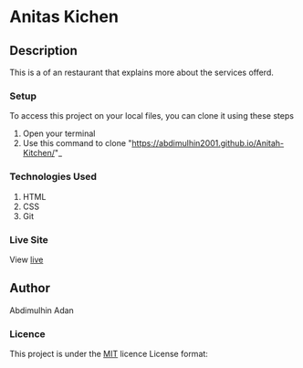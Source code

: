 # Anitas Kichen
## Description
This is a of an restaurant that explains more about the services offerd.
### Setup
To access this project on your local files, you can clone it using these steps
1. Open your terminal
1. Use this command to clone "https://abdimulhin2001.github.io/Anitah-Kitchen/"_
### Technologies Used
1. HTML
1. CSS
1. Git
### Live Site
View [live](https://abdimulhin2001.github.io/Anitah-Kitchen/)
## Author
Abdimulhin Adan
### Licence
This project is under the  [MIT](LICENSE) licence
License format:
